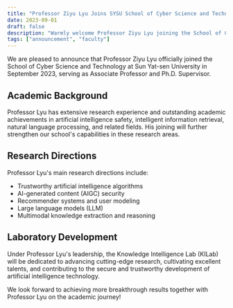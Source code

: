 ```yaml
---
title: "Professor Ziyu Lyu Joins SYSU School of Cyber Science and Technology"
date: 2023-09-01
draft: false
description: "Warmly welcome Professor Ziyu Lyu joining the School of Cyber Science and Technology at Sun Yat-sen University as Associate Professor and Ph.D. Supervisor"
tags: ["announcement", "faculty"]
---
```


We are pleased to announce that Professor Ziyu Lyu officially joined the School of Cyber Science and Technology at Sun Yat-sen University in September 2023, serving as Associate Professor and Ph.D. Supervisor.

## Academic Background

Professor Lyu has extensive research experience and outstanding academic achievements in artificial intelligence safety, intelligent information retrieval, natural language processing, and related fields. His joining will further strengthen our school's capabilities in these research areas.

## Research Directions

Professor Lyu's main research directions include:
- Trustworthy artificial intelligence algorithms
- AI-generated content (AIGC) security
- Recommender systems and user modeling
- Large language models (LLM)
- Multimodal knowledge extraction and reasoning

## Laboratory Development

Under Professor Lyu's leadership, the Knowledge Intelligence Lab (KILab) will be dedicated to advancing cutting-edge research, cultivating excellent talents, and contributing to the secure and trustworthy development of artificial intelligence technology.

We look forward to achieving more breakthrough results together with Professor Lyu on the academic journey!